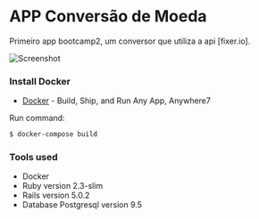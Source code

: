 # APP Conversão de Moeda

Primeiro app bootcamp2, um conversor que utiliza a api [fixer.io].

![Screenshot](oneexchange/public/screenshot-oneexchange.png?raw=true "Screenshot")

### Install Docker

* [Docker](https://docs.docker.com/engine/installation/) -  Build, Ship, and Run Any App, Anywhere7

Run command:

```sh
$ docker-compose build

```
### Tools used

  - Docker
  - Ruby version 2.3-slim
  - Rails version  5.0.2
  - Database Postgresql version 9.5
